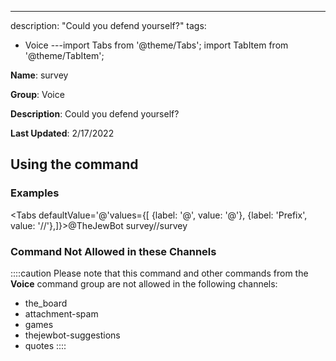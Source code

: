 ---
description: "Could you defend yourself?"
tags:
  - Voice
---import Tabs from '@theme/Tabs';
import TabItem from '@theme/TabItem';

**Name**: survey

**Group**: Voice

**Description**: Could you defend yourself?

**Last Updated**: 2/17/2022

## Using the command

### Examples
<Tabs defaultValue='@'values={[ {label: '@', value: '@'}, {label: 'Prefix', value: '//'},]}><TabItem value='@'>@TheJewBot survey</TabItem><TabItem value='//'>//survey</TabItem></Tabs>

### Command Not Allowed in these Channels
::::caution Please note that this command and other commands from the **Voice** command group are not allowed in the following channels:
- the_board
- attachment-spam
- games
- thejewbot-suggestions
- quotes
::::